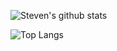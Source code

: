 

![Steven's github stats](https://github-readme-stats.vercel.app/api?username=stevenhwu&count_private=true&show_icons=true&theme=dark)

![Top Langs](https://github-readme-stats.vercel.app/api/top-langs/?username=stevenhwu&layout=compact&langs_count=8&count_private=true&theme=dark)
<!--
[![Contribution Stats](https://github-contribution-stats.vercel.app/api/?username=stevenhwu)](https://github.com/LordDashMe/github-contribution-stats/)


**stevenhwu/stevenhwu** is a ✨ _special_ ✨ repository because its `README.md` (this file) appears on your GitHub profile.


Here are some ideas to get you started:

- 🔭 I’m currently working on ...
- 🌱 I’m currently learning ...
- 👯 I’m looking to collaborate on ...
- 🤔 I’m looking for help with ...
- 💬 Ask me about ...
- 📫 How to reach me: ...
- 😄 Pronouns: ...
- ⚡ Fun fact: ...
-->
